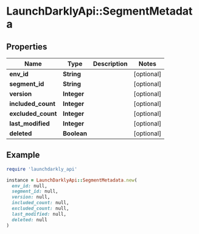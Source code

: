 # LaunchDarklyApi::SegmentMetadata

## Properties

| Name | Type | Description | Notes |
| ---- | ---- | ----------- | ----- |
| **env_id** | **String** |  | [optional] |
| **segment_id** | **String** |  | [optional] |
| **version** | **Integer** |  | [optional] |
| **included_count** | **Integer** |  | [optional] |
| **excluded_count** | **Integer** |  | [optional] |
| **last_modified** | **Integer** |  | [optional] |
| **deleted** | **Boolean** |  | [optional] |

## Example

```ruby
require 'launchdarkly_api'

instance = LaunchDarklyApi::SegmentMetadata.new(
  env_id: null,
  segment_id: null,
  version: null,
  included_count: null,
  excluded_count: null,
  last_modified: null,
  deleted: null
)
```

